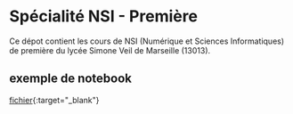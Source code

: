 # Spécialité NSI - Première

Ce dépot contient les cours de NSI (Numérique et Sciences Informatiques) de première du lycée Simone Veil de Marseille (13013).

## exemple de notebook

[fichier](https://notebook.basthon.fr/?from=https://raw.githubusercontent.com/padilla-nsi/1nsi/main/test/essais.ipynb){:target="_blank"}